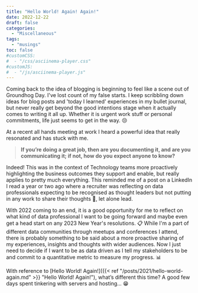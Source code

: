 ```yaml
---
title: "Hello World! Again! Again!"
date: 2022-12-22
draft: false
categories:
  - "Miscellaneous"
tags:
  - "musings"
toc: false
#customCSS:  
#  - "/css/asciinema-player.css"
#customJS: 
#  - "/js/asciinema-player.js"
---
```


Coming back to the idea of blogging is beginning to feel like a scene out of Groundhog Day. I've lost count of my false starts. I keep scribbling down ideas for blog posts and 'today I learned' experiences in my bullet journal, but never really get beyond the good intentions stage when it actually comes to writing it all up. Whether it is urgent work stuff or personal commitments, life just seems to get in the way. :unamused:

<!--more-->

At a recent all hands meeting at work I heard a powerful idea that really resonated and has stuck with me. 
 
> **If you’re doing a great job, then are you documenting it, and are you communicating it; if not, how do you expect anyone to know?**
 
Indeed! This was in the context of Technology teams more proactively highlighting the business outcomes they support and enable, but really applies to pretty much everything. This reminded me of a post on a LinkedIn I read a year or two ago where a recruiter was reflecting on data professionals expecting to be recognised as thought leaders but not putting in any work to share their thoughts :thought_balloon:, let alone lead.  
 
With 2022 coming to an end, it is a good opportunity for me to reflect on what kind of data professional I want to be going forward and maybe even get a head start on any 2023 New Year's resolutions. :clipboard: While I'm a part of different data communities through meetups and conferences I attend, there is probably something to be said about a more proactive sharing of my experiences, insights and thoughts with wider audiences. Now I just need to decide if I want to be as data driven as I tell my stakeholders to be and commit to a quantitative metric to measure my progress. :bar_chart:
 
With reference to [Hello World! Again!]({{< ref "/posts/2021/hello-world-again.md" >}} "Hello World! Again!"), what’s different this time? A good few days spent tinkering with servers and hosting… :grin:
